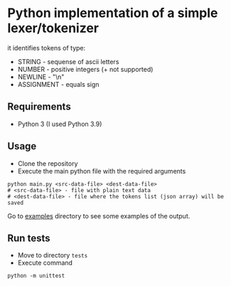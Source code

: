# Python implementation of a simple lexer/tokenizer

it identifies tokens of type:

- STRING - sequense of ascii letters
- NUMBER - positive integers (+ not supported)
- NEWLINE - "\n"
- ASSIGNMENT - equals sign

## Requirements

- Python 3 (I used Python 3.9)

## Usage

- Clone the repository
- Execute the main python file with the required arguments

```
python main.py <src-data-file> <dest-data-file>
# <src-data-file> - file with plain text data
# <dest-data-file> - file where the tokens list (json array) will be saved
```

Go to [examples](./examples) directory to see some examples of the output.

## Run tests

- Move to directory `tests`
- Execute command

```
python -m unittest
```
